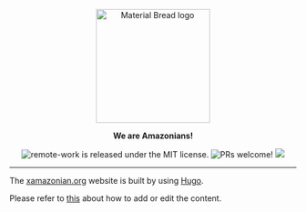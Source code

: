 <p align="center">
  <img width="200" src="" alt="Material Bread logo" align="center">
</p>

<p align="center">
  <b align="center" >We are Amazonians!</b>
</p>
<p align="center">
  <a>
    <img src="https://img.shields.io/badge/license-MIT-blue.svg" alt="remote-work is released under the MIT license." />
  </a>
  <a>
    <img src="https://img.shields.io/badge/PRs-welcome-brightgreen.svg" alt="PRs welcome!" />
  </a>
  <a>
    <img src="https://img.shields.io/badge/license-CC--4.0--BY--NC--SA-lightgrey" />
  </a>
</p>

---

The [xamazonian.org](xamazonian.org) website is built by using [Hugo](https://gohugo.io/). 

Please refer to [this](https://gohugo.io/getting-started/quick-start/#step-4-add-some-content) about how to add or edit the content.
